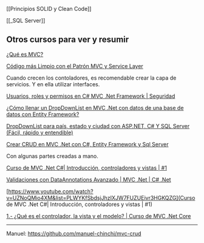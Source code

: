 
[[Principios SOLID y Clean Code]]

[[_SQL Server]]



## Otros cursos para ver y resumir

[¿Qué es MVC?](https://www.youtube.com/watch?v=m1shPjV-98U)

[Código más Limpio con el Patrón MVC y Service Layer](https://www.youtube.com/watch?v=9-TvHe-hHeY)

Cuando crecen los contoladores, es recomendable crear la capa de servicios. Y en ella utilizar interfaces.

[Usuarios, roles y permisos en C# MVC .Net Framework | Seguridad](https://www.youtube.com/watch?v=uMU6hhic0WU)

[¿Cómo llenar un DropDownList en MVC .Net con datos de una base de datos con Entity Framework?](https://www.youtube.com/watch?v=tiG71g9YnMw)

[DropDownList para país, estado y ciudad con ASP.NET, C# Y SQL Server (Fácil, rápido y entendible)](https://www.youtube.com/watch?v=9oAeVxviu2g&list=PLSuKjujFoGJ2Ivch50ihu0McQ_hrBD3Hb)

[Crear CRUD en MVC .Net con C#, Entity Framework y Sql Server](https://www.youtube.com/watch?v=nlW6cl7BTkY)

Con algunas partes creadas a mano.

[Curso de MVC .Net C#| Introducción, controladores y vistas | #1](https://www.youtube.com/watch?v=UZNoQMio4XM&list=PLWYKfSbdsjJhzIXJW7FUZUEivr3HGKQZG&index=2)

[Validaciones con DataAnnotations Avanzado | MVC .Net | C# .Net](https://www.youtube.com/watch?v=rCYGd3_ADn4&list=PLWYKfSbdsjJjcTEeeqkGZi-_WL3w3A-Fu)

[https://www.youtube.com/watch?v=UZNoQMio4XM&list=PLWYKfSbdsjJhzIXJW7FUZUEivr3HGKQZG](Curso de MVC .Net C#| Introducción, controladores y vistas | #1)

[1.- ¿Qué es el controlador, la vista y el modelo? | Curso de MVC .Net Core](https://www.youtube.com/watch?v=fjmaXtgJpUg&list=PLWYKfSbdsjJg66pVtdaC4AGrA2mSsiMUL)




---
Manuel:
https://github.com/manuel-chinchi/mvc-crud

